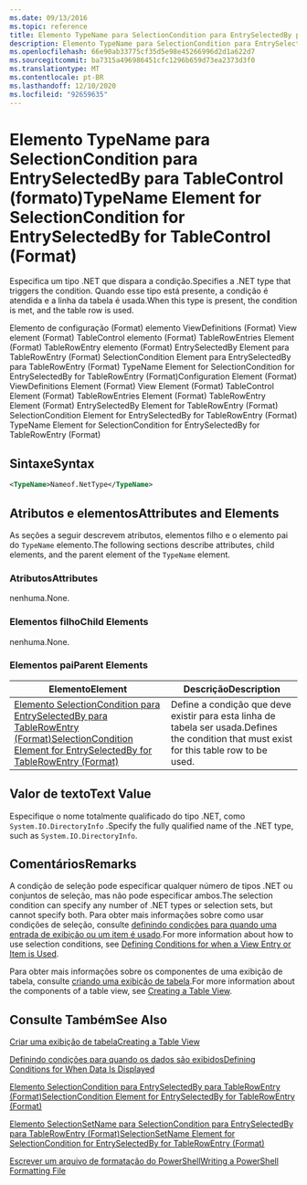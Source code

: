 ```yaml
---
ms.date: 09/13/2016
ms.topic: reference
title: Elemento TypeName para SelectionCondition para EntrySelectedBy para TableControl (formato)
description: Elemento TypeName para SelectionCondition para EntrySelectedBy para TableControl (formato)
ms.openlocfilehash: 66e90ab33775cf35d5e98e45266996d2d1a622d7
ms.sourcegitcommit: ba7315a496986451cfc1296b659d73ea2373d3f0
ms.translationtype: MT
ms.contentlocale: pt-BR
ms.lasthandoff: 12/10/2020
ms.locfileid: "92659635"
---
```

# <a name="typename-element-for-selectioncondition-for-entryselectedby-for-tablecontrol-format"></a><span data-ttu-id="1486d-103">Elemento TypeName para SelectionCondition para EntrySelectedBy para TableControl (formato)</span><span class="sxs-lookup"><span data-stu-id="1486d-103">TypeName Element for SelectionCondition for EntrySelectedBy for TableControl (Format)</span></span>

<span data-ttu-id="1486d-104">Especifica um tipo .NET que dispara a condição.</span><span class="sxs-lookup"><span data-stu-id="1486d-104">Specifies a .NET type that triggers the condition.</span></span> <span data-ttu-id="1486d-105">Quando esse tipo está presente, a condição é atendida e a linha da tabela é usada.</span><span class="sxs-lookup"><span data-stu-id="1486d-105">When this type is present, the condition is met, and the table row is used.</span></span>

<span data-ttu-id="1486d-106">Elemento de configuração (Format) elemento ViewDefinitions (Format) View element (Format) TableControl elemento (Format) TableRowEntries Element (Format) TableRowEntry elemento (Format) EntrySelectedBy Element para TableRowEntry (Format) SelectionCondition Element para EntrySelectedBy para TableRowEntry (Format) TypeName Element for SelectionCondition for EntrySelectedBy for TableRowEntry (Format)</span><span class="sxs-lookup"><span data-stu-id="1486d-106">Configuration Element (Format) ViewDefinitions Element (Format) View Element (Format) TableControl Element (Format) TableRowEntries Element (Format) TableRowEntry Element (Format) EntrySelectedBy Element for TableRowEntry (Format) SelectionCondition Element for EntrySelectedBy for TableRowEntry (Format) TypeName Element for SelectionCondition for EntrySelectedBy for TableRowEntry (Format)</span></span>

## <a name="syntax"></a><span data-ttu-id="1486d-107">Sintaxe</span><span class="sxs-lookup"><span data-stu-id="1486d-107">Syntax</span></span>

```xml
<TypeName>Nameof.NetType</TypeName>
```

## <a name="attributes-and-elements"></a><span data-ttu-id="1486d-108">Atributos e elementos</span><span class="sxs-lookup"><span data-stu-id="1486d-108">Attributes and Elements</span></span>

<span data-ttu-id="1486d-109">As seções a seguir descrevem atributos, elementos filho e o elemento pai do `TypeName` elemento.</span><span class="sxs-lookup"><span data-stu-id="1486d-109">The following sections describe attributes, child elements, and the parent element of the `TypeName` element.</span></span>

### <a name="attributes"></a><span data-ttu-id="1486d-110">Atributos</span><span class="sxs-lookup"><span data-stu-id="1486d-110">Attributes</span></span>

<span data-ttu-id="1486d-111">nenhuma.</span><span class="sxs-lookup"><span data-stu-id="1486d-111">None.</span></span>

### <a name="child-elements"></a><span data-ttu-id="1486d-112">Elementos filho</span><span class="sxs-lookup"><span data-stu-id="1486d-112">Child Elements</span></span>

<span data-ttu-id="1486d-113">nenhuma.</span><span class="sxs-lookup"><span data-stu-id="1486d-113">None.</span></span>

### <a name="parent-elements"></a><span data-ttu-id="1486d-114">Elementos pai</span><span class="sxs-lookup"><span data-stu-id="1486d-114">Parent Elements</span></span>

|<span data-ttu-id="1486d-115">Elemento</span><span class="sxs-lookup"><span data-stu-id="1486d-115">Element</span></span>|<span data-ttu-id="1486d-116">Descrição</span><span class="sxs-lookup"><span data-stu-id="1486d-116">Description</span></span>|
|-------------|-----------------|
|[<span data-ttu-id="1486d-117">Elemento SelectionCondition para EntrySelectedBy para TableRowEntry (Format)</span><span class="sxs-lookup"><span data-stu-id="1486d-117">SelectionCondition Element for EntrySelectedBy for TableRowEntry (Format)</span></span>](./selectioncondition-element-for-entryselectedby-for-tablecontrol-format.md)|<span data-ttu-id="1486d-118">Define a condição que deve existir para esta linha de tabela ser usada.</span><span class="sxs-lookup"><span data-stu-id="1486d-118">Defines the condition that must exist for this table row to be used.</span></span>|

## <a name="text-value"></a><span data-ttu-id="1486d-119">Valor de texto</span><span class="sxs-lookup"><span data-stu-id="1486d-119">Text Value</span></span>

<span data-ttu-id="1486d-120">Especifique o nome totalmente qualificado do tipo .NET, como `System.IO.DirectoryInfo` .</span><span class="sxs-lookup"><span data-stu-id="1486d-120">Specify the fully qualified name of the .NET type, such as `System.IO.DirectoryInfo`.</span></span>

## <a name="remarks"></a><span data-ttu-id="1486d-121">Comentários</span><span class="sxs-lookup"><span data-stu-id="1486d-121">Remarks</span></span>

<span data-ttu-id="1486d-122">A condição de seleção pode especificar qualquer número de tipos .NET ou conjuntos de seleção, mas não pode especificar ambos.</span><span class="sxs-lookup"><span data-stu-id="1486d-122">The selection condition can specify any number of .NET types or selection sets, but cannot specify both.</span></span> <span data-ttu-id="1486d-123">Para obter mais informações sobre como usar condições de seleção, consulte [definindo condições para quando uma entrada de exibição ou um item é usado](./defining-conditions-for-displaying-data.md).</span><span class="sxs-lookup"><span data-stu-id="1486d-123">For more information about how to use selection conditions, see [Defining Conditions for when a View Entry or Item is Used](./defining-conditions-for-displaying-data.md).</span></span>

<span data-ttu-id="1486d-124">Para obter mais informações sobre os componentes de uma exibição de tabela, consulte [criando uma exibição de tabela](./creating-a-table-view.md).</span><span class="sxs-lookup"><span data-stu-id="1486d-124">For more information about the components of a table view, see [Creating a Table View](./creating-a-table-view.md).</span></span>

## <a name="see-also"></a><span data-ttu-id="1486d-125">Consulte Também</span><span class="sxs-lookup"><span data-stu-id="1486d-125">See Also</span></span>

[<span data-ttu-id="1486d-126">Criar uma exibição de tabela</span><span class="sxs-lookup"><span data-stu-id="1486d-126">Creating a Table View</span></span>](./creating-a-table-view.md)

[<span data-ttu-id="1486d-127">Definindo condições para quando os dados são exibidos</span><span class="sxs-lookup"><span data-stu-id="1486d-127">Defining Conditions for When Data Is Displayed</span></span>](./defining-conditions-for-displaying-data.md)

[<span data-ttu-id="1486d-128">Elemento SelectionCondition para EntrySelectedBy para TableRowEntry (Format)</span><span class="sxs-lookup"><span data-stu-id="1486d-128">SelectionCondition Element for EntrySelectedBy for TableRowEntry (Format)</span></span>](./selectioncondition-element-for-entryselectedby-for-tablecontrol-format.md)

[<span data-ttu-id="1486d-129">Elemento SelectionSetName para SelectionCondition para EntrySelectedBy para TableRowEntry (Format)</span><span class="sxs-lookup"><span data-stu-id="1486d-129">SelectionSetName Element for SelectionCondition for EntrySelectedBy for TableRowEntry (Format)</span></span>](./selectionsetname-element-for-selectioncondition-for-entryselectedby-for-tablecontrol-format.md)

[<span data-ttu-id="1486d-130">Escrever um arquivo de formatação do PowerShell</span><span class="sxs-lookup"><span data-stu-id="1486d-130">Writing a PowerShell Formatting File</span></span>](./writing-a-powershell-formatting-file.md)
